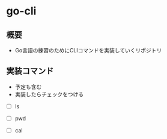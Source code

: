 # go-cli

## 概要
* Go言語の練習のためにCLIコマンドを実装していくリポジトリ

## 実装コマンド

* 予定も含む
* 実装したらチェックをつける

- [ ] ls
- [ ] pwd
- [ ] cal


